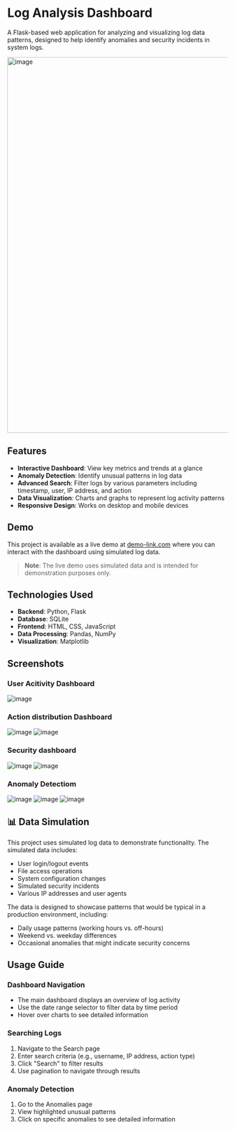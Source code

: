 # Log Analysis Dashboard

A Flask-based web application for analyzing and visualizing log data patterns, designed to help identify anomalies and security incidents in system logs.

<img width="857" alt="image" src="https://github.com/user-attachments/assets/0178f256-6397-4718-ab90-19ac3b57d714" />


##  Features

- **Interactive Dashboard**: View key metrics and trends at a glance
- **Anomaly Detection**: Identify unusual patterns in log data
- **Advanced Search**: Filter logs by various parameters including timestamp, user, IP address, and action
- **Data Visualization**: Charts and graphs to represent log activity patterns
- **Responsive Design**: Works on desktop and mobile devices

##  Demo

This project is available as a live demo at [demo-link.com](https://demo-link.com) where you can interact with the dashboard using simulated log data.

> **Note**: The live demo uses simulated data and is intended for demonstration purposes only.

## Technologies Used

- **Backend**: Python, Flask
- **Database**: SQLite
- **Frontend**: HTML, CSS, JavaScript
- **Data Processing**: Pandas, NumPy
- **Visualization**: Matplotlib

##  Screenshots

### User Acitivity Dashboard
![image](https://github.com/user-attachments/assets/ff318566-7a13-4aca-9d96-d6d7b3f9295f)


### Action distribution Dashboard
![image](https://github.com/user-attachments/assets/e14f4d19-5298-40ec-b067-c38d7980708c)
![image](https://github.com/user-attachments/assets/099b00d1-86e1-4a3c-b268-1b3e224a1a19)


### Security dashboard
![image](https://github.com/user-attachments/assets/ed997bba-b65b-47e9-be8d-b138dce45b72)
![image](https://github.com/user-attachments/assets/356d6575-3dae-4904-8794-31013d81c5ee)

### Anomaly Detectiom
![image](https://github.com/user-attachments/assets/d42d2a6f-9679-463a-9c56-f82e495f9a35)
![image](https://github.com/user-attachments/assets/39a1e534-1a0e-4da2-9c7d-908d55a85171)
![image](https://github.com/user-attachments/assets/76293308-b4d8-48d0-bde2-31afe3f2c6ac)






## 📊 Data Simulation

This project uses simulated log data to demonstrate functionality. The simulated data includes:

- User login/logout events
- File access operations
- System configuration changes
- Simulated security incidents
- Various IP addresses and user agents

The data is designed to showcase patterns that would be typical in a production environment, including:
- Daily usage patterns (working hours vs. off-hours)
- Weekend vs. weekday differences
- Occasional anomalies that might indicate security concerns

## Usage Guide

### Dashboard Navigation
- The main dashboard displays an overview of log activity
- Use the date range selector to filter data by time period
- Hover over charts to see detailed information

### Searching Logs
1. Navigate to the Search page
2. Enter search criteria (e.g., username, IP address, action type)
3. Click "Search" to filter results
4. Use pagination to navigate through results

### Anomaly Detection
1. Go to the Anomalies page
2. View highlighted unusual patterns
3. Click on specific anomalies to see detailed information

